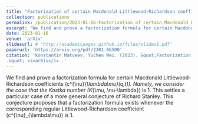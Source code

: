```yaml
---
title: "Factorization of certain Macdonald Littlewood-Richardson coefficients"
collection: publications
permalink: /publication/2023-01-16-Factorization_of_certain_Macdonald_Littlewood-Richardson_coefficients
excerpt: 'We find and prove a factorization formula for certain Macdonald Littlewood-Richardson coefficients $c^{\nu}_{\lambda\mu}(q,t)$. Namely, we consider the case that the Kostka number $K_{\mu, \nu-\lambda}$ is 1. This settles a particular case of a more general conjecture of Richard Stanley. This conjecture proposes that a factorization formula exists whenever the corresponding regular Littlewood-Richardson coefficient $c^{\nu}_{\lambda\mu}$ is 1.'
date: 2023-01-16
venue: 'arXiv'
slidesurl: # 'http://academicpages.github.io/files/slides1.pdf'
paperurl: 'https://arxiv.org/pdf/2301.06500'
citation: 'Konstantin Matveev, Yuchen Wei. (2023). &quot;Factorization of certain Macdonald Littlewood-Richardson coefficients
.&quot; <i>arXiv</i> .'
---
```


We find and prove a factorization formula for certain Macdonald Littlewood-Richardson coefficients \(c^{\nu}_{\lambda\mu}(q,t)\). Namely, we consider the case that the Kostka number \(K_{\mu, \nu-\lambda}\) is 1. This settles a particular case of a more general conjecture of Richard Stanley. This conjecture proposes that a factorization formula exists whenever the corresponding regular Littlewood-Richardson coefficient \(c^{\nu}_{\lambda\mu}\) is 1.

<!--
The contents above will be part of a list of publications, if the user clicks the link for the publication than the contents of section will be rendered as a full page, allowing you to provide more information about the paper for the reader. When publications are displayed as a single page, the contents of the above "citation" field will automatically be included below this section in a smaller font.
-->